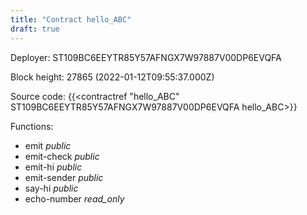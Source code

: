```yaml
---
title: "Contract hello_ABC"
draft: true
---
```

Deployer: ST109BC6EEYTR85Y57AFNGX7W97887V00DP6EVQFA


 



Block height: 27865 (2022-01-12T09:55:37.000Z)

Source code: {{<contractref "hello_ABC" ST109BC6EEYTR85Y57AFNGX7W97887V00DP6EVQFA hello_ABC>}}

Functions:

* emit _public_
* emit-check _public_
* emit-hi _public_
* emit-sender _public_
* say-hi _public_
* echo-number _read_only_
